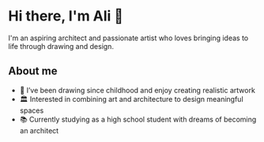# Hi there, I'm Ali 👋

I'm an aspiring architect and passionate artist who loves bringing ideas to life through drawing and design.

## About me
- 🎨 I’ve been drawing since childhood and enjoy creating realistic artwork
- 🏛️ Interested in combining art and architecture to design meaningful spaces  
- 📚 Currently studying as a high school student with dreams of becoming an architect  
